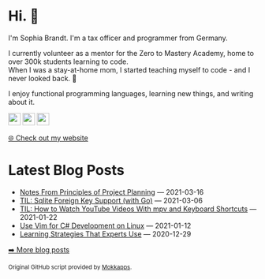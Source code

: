 <h1>Hi. 👋</h1>
<p>I'm Sophia Brandt. I'm a tax officer and programmer from Germany.</p>
<p>I currently volunteer as a mentor for the Zero to Mastery Academy, home to over 300k students learning to code.<br>
When I was a stay-at-home mom, I started teaching myself to code - and I never looked back. 💜</p>
<p>I enjoy functional programming languages, learning new things, and writing about it.</p>
<p><a href="https://www.twitter.com/hisophiabrandt"><img src="https://img.shields.io/badge/twitter-%231DA1F2.svg?&style=for-the-badge&logo=twitter&logoColor=white" height=25></a> <a href="https://www.linkedin.com/in/sophiabrandt"><img src="https://img.shields.io/badge/linkedin-%230077B5.svg?&style=for-the-badge&logo=linkedin&logoColor=white" height=25></a> <a href="https://dev.to/sophiabrandt"><img src="https://img.shields.io/badge/DEV.TO-%230A0A0A.svg?&style=for-the-badge&logo=dev-dot-to&logoColor=white" height=25></a></p>
<p><a href="https://www.sophiabrandt.com">🌐 Check out my website</a></p>
<h1>Latest Blog Posts</h1>
  <ul>
    <li><a href=https://www.rockyourcode.com/notes-from-principles-of-project-planning/>Notes From Principles of Project Planning</a> — 2021-03-16</li><li><a href=https://www.rockyourcode.com/til-sqlite-foreign-key-support-with-go/>TIL: Sqlite Foreign Key Support (with Go)</a> — 2021-03-06</li><li><a href=https://www.rockyourcode.com/til-how-to-watch-youtube-videos-with-mpv-and-keyboard-shortcuts/>TIL: How to Watch YouTube Videos With mpv and Keyboard Shortcuts</a> — 2021-01-22</li><li><a href=https://www.rockyourcode.com/use-vim-for-c-sharp-development-on-linux/>Use Vim for C# Development on Linux</a> — 2021-01-12</li><li><a href=https://www.rockyourcode.com/learning-strategies-that-experts-use/>Learning Strategies That Experts Use</a> — 2020-12-29</li>
  </ul>
<p><a href="https://www.rockyourcode.com">➡️ More blog posts</a></p>
<p><small>Original GitHub script provided by <a href="https://github.com/Mokkapps">Mokkapps</a>.</small></p>
